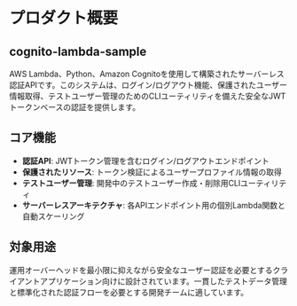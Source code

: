 # プロダクト概要

## cognito-lambda-sample

AWS Lambda、Python、Amazon Cognitoを使用して構築されたサーバーレス認証APIです。このシステムは、ログイン/ログアウト機能、保護されたユーザー情報取得、テストユーザー管理のためのCLIユーティリティを備えた安全なJWTトークンベースの認証を提供します。

## コア機能

- **認証API**: JWTトークン管理を含むログイン/ログアウトエンドポイント
- **保護されたリソース**: トークン検証によるユーザープロファイル情報の取得
- **テストユーザー管理**: 開発中のテストユーザー作成・削除用CLIユーティリティ
- **サーバーレスアーキテクチャ**: 各APIエンドポイント用の個別Lambda関数と自動スケーリング

## 対象用途

運用オーバーヘッドを最小限に抑えながら安全なユーザー認証を必要とするクライアントアプリケーション向けに設計されています。一貫したテストデータ管理と標準化された認証フローを必要とする開発チームに適しています。